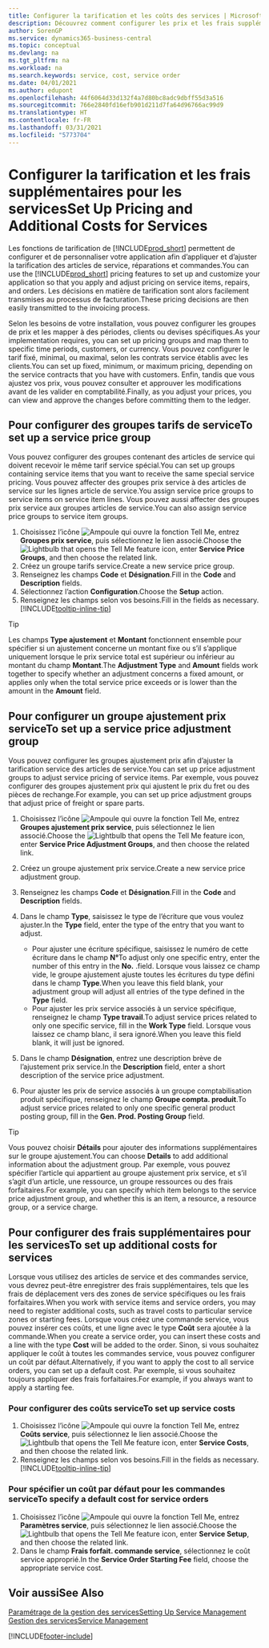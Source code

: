 ```yaml
---
title: Configurer la tarification et les coûts des services | Microsoft Docs
description: Découvrez comment configurer les prix et les frais supplémentaires des services.
author: SorenGP
ms.service: dynamics365-business-central
ms.topic: conceptual
ms.devlang: na
ms.tgt_pltfrm: na
ms.workload: na
ms.search.keywords: service, cost, service order
ms.date: 04/01/2021
ms.author: edupont
ms.openlocfilehash: 44f6064d33d132f4a7d80bc8adc9dbff55d3a516
ms.sourcegitcommit: 766e2840fd16efb901d211d7fa64d96766ac99d9
ms.translationtype: HT
ms.contentlocale: fr-FR
ms.lasthandoff: 03/31/2021
ms.locfileid: "5773704"
---
```

# <a name="set-up-pricing-and-additional-costs-for-services"></a><span data-ttu-id="5e5d2-103">Configurer la tarification et les frais supplémentaires pour les services</span><span class="sxs-lookup"><span data-stu-id="5e5d2-103">Set Up Pricing and Additional Costs for Services</span></span>
<span data-ttu-id="5e5d2-104">Les fonctions de tarification de [!INCLUDE[prod_short](includes/prod_short.md)] permettent de configurer et de personnaliser votre application afin d’appliquer et d’ajuster la tarification des articles de service, réparations et commandes.</span><span class="sxs-lookup"><span data-stu-id="5e5d2-104">You can use the [!INCLUDE[prod_short](includes/prod_short.md)] pricing features to set up and customize your application so that you apply and adjust pricing on service items, repairs, and orders.</span></span> <span data-ttu-id="5e5d2-105">Les décisions en matière de tarification sont alors facilement transmises au processus de facturation.</span><span class="sxs-lookup"><span data-stu-id="5e5d2-105">These pricing decisions are then easily transmitted to the invoicing process.</span></span>  
  
<span data-ttu-id="5e5d2-106">Selon les besoins de votre installation, vous pouvez configurer les groupes de prix et les mapper à des périodes, clients ou devises spécifiques.</span><span class="sxs-lookup"><span data-stu-id="5e5d2-106">As your implementation requires, you can set up pricing groups and map them to specific time periods, customers, or currency.</span></span> <span data-ttu-id="5e5d2-107">Vous pouvez configurer le tarif fixé, minimal, ou maximal, selon les contrats service établis avec les clients.</span><span class="sxs-lookup"><span data-stu-id="5e5d2-107">You can set up fixed, minimum, or maximum pricing, depending on the service contracts that you have with customers.</span></span> <span data-ttu-id="5e5d2-108">Enfin, tandis que vous ajustez vos prix, vous pouvez consulter et approuver les modifications avant de les valider en comptabilité.</span><span class="sxs-lookup"><span data-stu-id="5e5d2-108">Finally, as you adjust your prices, you can view and approve the changes before committing them to the ledger.</span></span>  

## <a name="to-set-up-a-service-price-group"></a><span data-ttu-id="5e5d2-109">Pour configurer des groupes tarifs de service</span><span class="sxs-lookup"><span data-stu-id="5e5d2-109">To set up a service price group</span></span>
<span data-ttu-id="5e5d2-110">Vous pouvez configurer des groupes contenant des articles de service qui doivent recevoir le même tarif service spécial.</span><span class="sxs-lookup"><span data-stu-id="5e5d2-110">You can set up groups containing service items that you want to receive the same special service pricing.</span></span> <span data-ttu-id="5e5d2-111">Vous pouvez affecter des groupes prix service à des articles de service sur les lignes article de service.</span><span class="sxs-lookup"><span data-stu-id="5e5d2-111">You assign service price groups to service items on service item lines.</span></span> <span data-ttu-id="5e5d2-112">Vous pouvez aussi affecter des groupes prix service aux groupes articles de service.</span><span class="sxs-lookup"><span data-stu-id="5e5d2-112">You can also assign service price groups to service item groups.</span></span>  

1. <span data-ttu-id="5e5d2-113">Choisissez l’icône ![Ampoule qui ouvre la fonction Tell Me](media/ui-search/search_small.png "Dites-moi ce que vous voulez faire"), entrez **Groupes prix service**, puis sélectionnez le lien associé.</span><span class="sxs-lookup"><span data-stu-id="5e5d2-113">Choose the ![Lightbulb that opens the Tell Me feature](media/ui-search/search_small.png "Tell me what you want to do") icon, enter **Service Price Groups**, and then choose the related link.</span></span>  
2. <span data-ttu-id="5e5d2-114">Créez un groupe tarifs service.</span><span class="sxs-lookup"><span data-stu-id="5e5d2-114">Create a new service price group.</span></span>  
3. <span data-ttu-id="5e5d2-115">Renseignez les champs **Code** et **Désignation**.</span><span class="sxs-lookup"><span data-stu-id="5e5d2-115">Fill in the **Code** and **Description** fields.</span></span>  
4. <span data-ttu-id="5e5d2-116">Sélectionnez l’action **Configuration**.</span><span class="sxs-lookup"><span data-stu-id="5e5d2-116">Choose the **Setup** action.</span></span>  
2. <span data-ttu-id="5e5d2-117">Renseignez les champs selon vos besoins.</span><span class="sxs-lookup"><span data-stu-id="5e5d2-117">Fill in the fields as necessary.</span></span> [!INCLUDE[tooltip-inline-tip](includes/tooltip-inline-tip_md.md)]  

 > [!Tip]
 > <span data-ttu-id="5e5d2-118">Les champs **Type ajustement** et **Montant** fonctionnent ensemble pour spécifier si un ajustement concerne un montant fixe ou s’il s’applique uniquement lorsque le prix service total est supérieur ou inférieur au montant du champ **Montant**.</span><span class="sxs-lookup"><span data-stu-id="5e5d2-118">The **Adjustment Type** and **Amount** fields work together to specify whether an adjustment concerns a fixed amount, or applies only when the total service price exceeds or is lower than the amount in the **Amount** field.</span></span>  

## <a name="to-set-up-a-service-price-adjustment-group"></a><span data-ttu-id="5e5d2-119">Pour configurer un groupe ajustement prix service</span><span class="sxs-lookup"><span data-stu-id="5e5d2-119">To set up a service price adjustment group</span></span>  
<span data-ttu-id="5e5d2-120">Vous pouvez configurer les groupes ajustement prix afin d’ajuster la tarification service des articles de service.</span><span class="sxs-lookup"><span data-stu-id="5e5d2-120">You can set up price adjustment groups to adjust service pricing of service items.</span></span> <span data-ttu-id="5e5d2-121">Par exemple, vous pouvez configurer des groupes ajustement prix qui ajustent le prix du fret ou des pièces de rechange.</span><span class="sxs-lookup"><span data-stu-id="5e5d2-121">For example, you can set up price adjustment groups that adjust price of freight or spare parts.</span></span>  
  
1. <span data-ttu-id="5e5d2-122">Choisissez l’icône ![Ampoule qui ouvre la fonction Tell Me](media/ui-search/search_small.png "Dites-moi ce que vous voulez faire"), entrez **Groupes ajustement prix service**, puis sélectionnez le lien associé.</span><span class="sxs-lookup"><span data-stu-id="5e5d2-122">Choose the ![Lightbulb that opens the Tell Me feature](media/ui-search/search_small.png "Tell me what you want to do") icon, enter **Service Price Adjustment Groups**, and then choose the related link.</span></span>  
2. <span data-ttu-id="5e5d2-123">Créez un groupe ajustement prix service.</span><span class="sxs-lookup"><span data-stu-id="5e5d2-123">Create a new service price adjustment group.</span></span>  
3. <span data-ttu-id="5e5d2-124">Renseignez les champs **Code** et **Désignation**.</span><span class="sxs-lookup"><span data-stu-id="5e5d2-124">Fill in the **Code** and **Description** fields.</span></span>  
4. <span data-ttu-id="5e5d2-125">Dans le champ **Type**, saisissez le type de l’écriture que vous voulez ajuster.</span><span class="sxs-lookup"><span data-stu-id="5e5d2-125">In the **Type** field, enter the type of the entry that you want to adjust.</span></span>  
  
    * <span data-ttu-id="5e5d2-126">Pour ajuster une écriture spécifique, saisissez le numéro de cette écriture dans le champ **N°**</span><span class="sxs-lookup"><span data-stu-id="5e5d2-126">To adjust only one specific entry, enter the number of this entry in the **No.**</span></span> <span data-ttu-id="5e5d2-127">.</span><span class="sxs-lookup"><span data-stu-id="5e5d2-127">field.</span></span> <span data-ttu-id="5e5d2-128">Lorsque vous laissez ce champ vide, le groupe ajustement ajuste toutes les écritures du type défini dans le champ **Type**.</span><span class="sxs-lookup"><span data-stu-id="5e5d2-128">When you leave this field blank, your adjustment group will adjust all entries of the type defined in the **Type** field.</span></span>  
    * <span data-ttu-id="5e5d2-129">Pour ajuster les prix service associés à un service spécifique, renseignez le champ **Type travail**.</span><span class="sxs-lookup"><span data-stu-id="5e5d2-129">To adjust service prices related to only one specific service, fill in the **Work Type** field.</span></span> <span data-ttu-id="5e5d2-130">Lorsque vous laissez ce champ blanc, il sera ignoré.</span><span class="sxs-lookup"><span data-stu-id="5e5d2-130">When you leave this field blank, it will just be ignored.</span></span>  
  
5. <span data-ttu-id="5e5d2-131">Dans le champ **Désignation**, entrez une description brève de l’ajustement prix service.</span><span class="sxs-lookup"><span data-stu-id="5e5d2-131">In the **Description** field, enter a short description of the service price adjustment.</span></span>  
6. <span data-ttu-id="5e5d2-132">Pour ajuster les prix de service associés à un groupe comptabilisation produit spécifique, renseignez le champ **Groupe compta. produit**.</span><span class="sxs-lookup"><span data-stu-id="5e5d2-132">To adjust service prices related to only one specific general product posting group, fill in the **Gen. Prod. Posting Group** field.</span></span>

> [!Tip]
> <span data-ttu-id="5e5d2-133">Vous pouvez choisir **Détails** pour ajouter des informations supplémentaires sur le groupe ajustement.</span><span class="sxs-lookup"><span data-stu-id="5e5d2-133">You can choose **Details** to add additional information about the adjustment group.</span></span> <span data-ttu-id="5e5d2-134">Par exemple, vous pouvez spécifier l’article qui appartient au groupe ajustement prix service, et s’il s’agit d’un article, une ressource, un groupe ressources ou des frais forfaitaires.</span><span class="sxs-lookup"><span data-stu-id="5e5d2-134">For example, you can specify which item belongs to the service price adjustment group, and whether this is an item, a resource, a resource group, or a service charge.</span></span>  

## <a name="to-set-up-additional-costs-for-services"></a><span data-ttu-id="5e5d2-135">Pour configurer des frais supplémentaires pour les services</span><span class="sxs-lookup"><span data-stu-id="5e5d2-135">To set up additional costs for services</span></span>
<span data-ttu-id="5e5d2-136">Lorsque vous utilisez des articles de service et des commandes service, vous devrez peut-être enregistrer des frais supplémentaires, tels que les frais de déplacement vers des zones de service spécifiques ou les frais forfaitaires.</span><span class="sxs-lookup"><span data-stu-id="5e5d2-136">When you work with service items and service orders, you may need to register additional costs, such as travel costs to particular service zones or starting fees.</span></span> <span data-ttu-id="5e5d2-137">Lorsque vous créez une commande service, vous pouvez insérer ces coûts, et une ligne avec le type **Coût** sera ajoutée à la commande.</span><span class="sxs-lookup"><span data-stu-id="5e5d2-137">When you create a service order, you can insert these costs and a line with the type **Cost** will be added to the order.</span></span> <span data-ttu-id="5e5d2-138">Sinon, si vous souhaitez appliquer le coût à toutes les commandes service, vous pouvez configurer un coût par défaut.</span><span class="sxs-lookup"><span data-stu-id="5e5d2-138">Alternatively, if you want to apply the cost to all service orders, you can set up a default cost.</span></span> <span data-ttu-id="5e5d2-139">Par exemple, si vous souhaitez toujours appliquer des frais forfaitaires.</span><span class="sxs-lookup"><span data-stu-id="5e5d2-139">For example, if you always want to apply a starting fee.</span></span>
  
### <a name="to-set-up-service-costs"></a><span data-ttu-id="5e5d2-140">Pour configurer des coûts service</span><span class="sxs-lookup"><span data-stu-id="5e5d2-140">To set up service costs</span></span>
1. <span data-ttu-id="5e5d2-141">Choisissez l’icône ![Ampoule qui ouvre la fonction Tell Me](media/ui-search/search_small.png "Dites-moi ce que vous voulez faire"), entrez **Coûts service**, puis sélectionnez le lien associé.</span><span class="sxs-lookup"><span data-stu-id="5e5d2-141">Choose the ![Lightbulb that opens the Tell Me feature](media/ui-search/search_small.png "Tell me what you want to do") icon, enter **Service Costs**, and then choose the related link.</span></span> 
2. <span data-ttu-id="5e5d2-142">Renseignez les champs selon vos besoins.</span><span class="sxs-lookup"><span data-stu-id="5e5d2-142">Fill in the fields as necessary.</span></span> [!INCLUDE[tooltip-inline-tip](includes/tooltip-inline-tip_md.md)]  

### <a name="to-specify-a-default-cost-for-service-orders"></a><span data-ttu-id="5e5d2-143">Pour spécifier un coût par défaut pour les commandes service</span><span class="sxs-lookup"><span data-stu-id="5e5d2-143">To specify a default cost for service orders</span></span>
1. <span data-ttu-id="5e5d2-144">Choisissez l’icône ![Ampoule qui ouvre la fonction Tell Me](media/ui-search/search_small.png "Dites-moi ce que vous voulez faire"), entrez **Paramètres service**, puis sélectionnez le lien associé.</span><span class="sxs-lookup"><span data-stu-id="5e5d2-144">Choose the ![Lightbulb that opens the Tell Me feature](media/ui-search/search_small.png "Tell me what you want to do") icon, enter **Service Setup**, and then choose the related link.</span></span> 
2. <span data-ttu-id="5e5d2-145">Dans le champ **Frais forfait. commande service**, sélectionnez le coût service approprié.</span><span class="sxs-lookup"><span data-stu-id="5e5d2-145">In the **Service Order Starting Fee** field, choose the appropriate service cost.</span></span>

## <a name="see-also"></a><span data-ttu-id="5e5d2-146">Voir aussi</span><span class="sxs-lookup"><span data-stu-id="5e5d2-146">See Also</span></span>
[<span data-ttu-id="5e5d2-147">Paramétrage de la gestion des services</span><span class="sxs-lookup"><span data-stu-id="5e5d2-147">Setting Up Service Management</span></span>](service-setup-service.md)  
[<span data-ttu-id="5e5d2-148">Gestion des services</span><span class="sxs-lookup"><span data-stu-id="5e5d2-148">Service Management</span></span>](service-service.md)  


[!INCLUDE[footer-include](includes/footer-banner.md)]